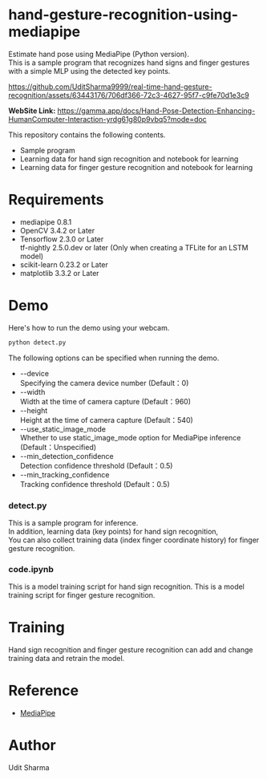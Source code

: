 # hand-gesture-recognition-using-mediapipe
Estimate hand pose using MediaPipe (Python version).<br> This is a sample 
program that recognizes hand signs and finger gestures with a simple MLP using the detected key points.


https://github.com/UditSharma9999/real-time-hand-gesture-recognition/assets/63443176/706df366-72c3-4627-95f7-c9fe70d1e3c9


 **WebSite Link:** https://gamma.app/docs/Hand-Pose-Detection-Enhancing-HumanComputer-Interaction-yrdg61g80p9vbq5?mode=doc

This repository contains the following contents.
* Sample program
* Learning data for hand sign recognition and notebook for learning
* Learning data for finger gesture recognition and notebook for learning

# Requirements
* mediapipe 0.8.1
* OpenCV 3.4.2 or Later
* Tensorflow 2.3.0 or Later<br>tf-nightly 2.5.0.dev or later (Only when creating a TFLite for an LSTM model)
* scikit-learn 0.23.2 or Later 
* matplotlib 3.3.2 or Later 

# Demo
Here's how to run the demo using your webcam.
```bash
python detect.py
```

The following options can be specified when running the demo.
* --device<br>Specifying the camera device number (Default：0)
* --width<br>Width at the time of camera capture (Default：960)
* --height<br>Height at the time of camera capture (Default：540)
* --use_static_image_mode<br>Whether to use static_image_mode option for MediaPipe inference (Default：Unspecified)
* --min_detection_confidence<br>
Detection confidence threshold (Default：0.5)
* --min_tracking_confidence<br>
Tracking confidence threshold (Default：0.5)

### detect.py
This is a sample program for inference.<br>
In addition, learning data (key points) for hand sign recognition,<br>
You can also collect training data (index finger coordinate history) for finger gesture recognition.

### code.ipynb
This is a model training script for hand sign recognition.
This is a model training script for finger gesture recognition.


# Training
Hand sign recognition and finger gesture recognition can add and change training data and retrain the model.


# Reference
* [MediaPipe](https://mediapipe.dev/)

# Author
Udit Sharma
